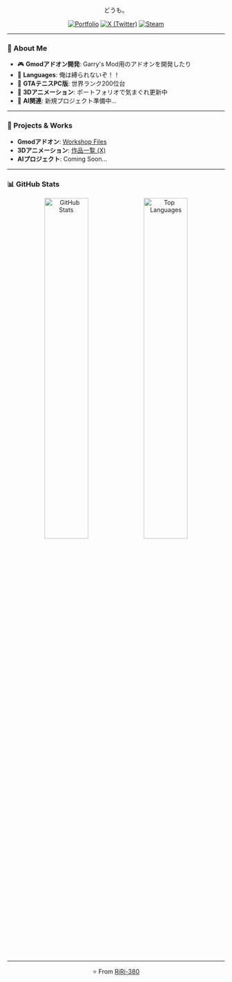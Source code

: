 <div align="center">

どうも。

[![Portfolio](https://img.shields.io/badge/-Portfolio-000000?style=flat-square&logo=About.me&logoColor=white)](https://riri38o.com)
[![X (Twitter)](https://img.shields.io/badge/-X-1DA1F2?style=flat-square&logo=twitter&logoColor=white)](https://x.com/RiRi_Myao51)
[![Steam](https://img.shields.io/badge/-Steam-000000?style=flat-square&logo=steam&logoColor=white)](https://steamcommunity.com/id/RiRi-380/)

</div>

---

### 📜 About Me

- 🎮 **Gmodアドオン開発**: Garry's Mod用のアドオンを開発したり
- 🐍 **Languages**: 俺は縛られないぞ！！
- 🎾 **GTAテニスPC版**: 世界ランク200位台  
- 🎨 **3Dアニメーション**: ポートフォリオで気まぐれ更新中  
- 🤖 **AI関連**: 新規プロジェクト準備中...

---

### 🎨 Projects & Works

- **Gmodアドオン**: [Workshop Files](https://steamcommunity.com/id/RiRi-380/myworkshopfiles/?appid=4000)  
- **3Dアニメーション**: [作品一覧 (X)](https://x.com/RiRi_Myao51)  
- **AIプロジェクト**: Coming Soon...

---

### 📊 GitHub Stats

<p align="center">
  <img src="https://github-readme-stats.vercel.app/api?username=RiRi-380&show_icons=true&count_private=true&theme=onedark&hide_border=true" width="45%" alt="GitHub Stats" />
  <img src="https://github-readme-stats.vercel.app/api/top-langs/?username=RiRi-380&layout=compact&theme=onedark&hide_border=true" width="45%" alt="Top Languages" />
</p>

---

<p align="center">
  ⭐️ From <a href="https://github.com/RiRi-380">RiRi-380</a>
</p>
